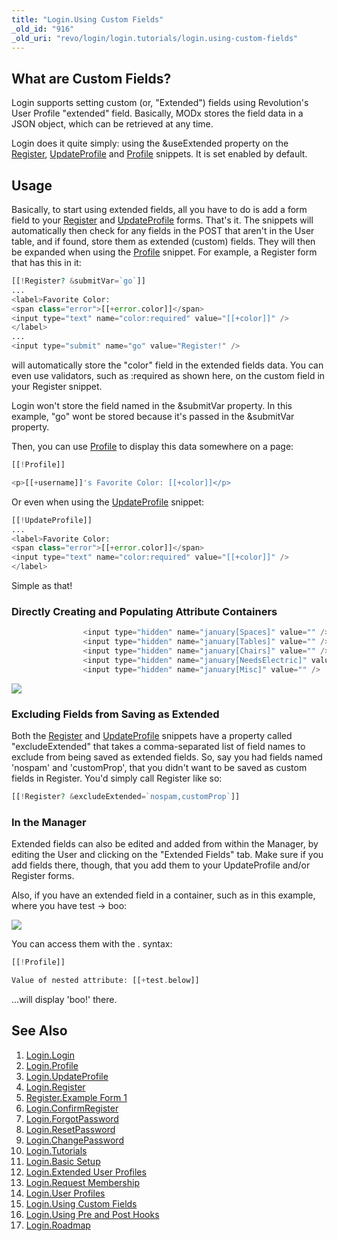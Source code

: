 ```yaml
---
title: "Login.Using Custom Fields"
_old_id: "916"
_old_uri: "revo/login/login.tutorials/login.using-custom-fields"
---
```


## What are Custom Fields?

Login supports setting custom (or, "Extended") fields using Revolution's User Profile "extended" field. Basically, MODx stores the field data in a JSON object, which can be retrieved at any time.

Login does it quite simply: using the &useExtended property on the [Register](/extras/revo/login/login.register "Login.Register"), [UpdateProfile](/extras/revo/login/login.updateprofile "Login.UpdateProfile") and [Profile](/extras/revo/login/login.profile "Login.Profile") snippets. It is set enabled by default.

## Usage

Basically, to start using extended fields, all you have to do is add a form field to your [Register](/extras/revo/login/login.register "Login.Register") and [UpdateProfile](/extras/revo/login/login.updateprofile "Login.UpdateProfile") forms. That's it. The snippets will automatically then check for any fields in the POST that aren't in the User table, and if found, store them as extended (custom) fields. They will then be expanded when using the [Profile](/extras/revo/login/login.profile "Login.Profile") snippet. For example, a Register form that has this in it:

``` php 
[[!Register? &submitVar=`go`]]
...
<label>Favorite Color:
<span class="error">[[+error.color]]</span>
<input type="text" name="color:required" value="[[+color]]" />
</label>
...
<input type="submit" name="go" value="Register!" />
```

will automatically store the "color" field in the extended fields data. You can even use validators, such as :required as shown here, on the custom field in your Register snippet.

Login won't store the field named in the &submitVar property. In this example, "go" wont be stored because it's passed in the &submitVar property.

Then, you can use [Profile](/extras/revo/login/login.profile "Login.Profile") to display this data somewhere on a page:

``` php 
[[!Profile]]

<p>[[+username]]'s Favorite Color: [[+color]]</p>
```

Or even when using the [UpdateProfile](/extras/revo/login/login.updateprofile "Login.UpdateProfile") snippet:

``` php 
[[!UpdateProfile]]
...
<label>Favorite Color:
<span class="error">[[+error.color]]</span>
<input type="text" name="color:required" value="[[+color]]" />
</label>
```

Simple as that!

### Directly Creating and Populating Attribute Containers

``` php 
                <input type="hidden" name="january[Spaces]" value="" />
                <input type="hidden" name="january[Tables]" value="" />
                <input type="hidden" name="january[Chairs]" value="" />
                <input type="hidden" name="january[NeedsElectric]" value="" />
                <input type="hidden" name="january[Misc]" value="" />
```

![](/download/attachments/21135392/login.extendedUserContainers.png?version=1&modificationDate=1329484036000)

### Excluding Fields from Saving as Extended

Both the [Register](/extras/revo/login/login.register "Login.Register") and [UpdateProfile](/extras/revo/login/login.updateprofile "Login.UpdateProfile") snippets have a property called "excludeExtended" that takes a comma-separated list of field names to exclude from being saved as extended fields. So, say you had fields named 'nospam' and 'customProp', that you didn't want to be saved as custom fields in Register. You'd simply call Register like so:

``` php 
[[!Register? &excludeExtended=`nospam,customProp`]]
```

### In the Manager

Extended fields can also be edited and added from within the Manager, by editing the User and clicking on the "Extended Fields" tab. Make sure if you add fields there, though, that you add them to your UpdateProfile and/or Register forms.

Also, if you have an extended field in a container, such as in this example, where you have test -> boo:

![](/download/attachments/21135392/login.extended.nest.png?version=1&modificationDate=1281708667000)

You can access them with the . syntax:

``` php 
[[!Profile]]

Value of nested attribute: [[+test.below]]
```

...will display 'boo!' there.

## See Also

1. [Login.Login](/extras/revo/login/login.login)
2. [Login.Profile](/extras/revo/login/login.profile)
3. [Login.UpdateProfile](/extras/revo/login/login.updateprofile)
4. [Login.Register](/extras/revo/login/login.register)
  1. [Register.Example Form 1](/extras/revo/login/login.register/register.example-form-1)
5. [Login.ConfirmRegister](/extras/revo/login/login.confirmregister)
6. [Login.ForgotPassword](/extras/revo/login/login.forgotpassword)
7. [Login.ResetPassword](/extras/revo/login/login.resetpassword)
8. [Login.ChangePassword](/extras/revo/login/login.changepassword)
9. [Login.Tutorials](/extras/revo/login/login.tutorials)
  1. [Login.Basic Setup](/extras/revo/login/login.tutorials/login.basic-setup)
  2. [Login.Extended User Profiles](/extras/revo/login/login.tutorials/login.extended-user-profiles)
  3. [Login.Request Membership](/extras/revo/login/login.tutorials/login.request-membership)
  4. [Login.User Profiles](/extras/revo/login/login.tutorials/login.user-profiles)
  5. [Login.Using Custom Fields](/extras/revo/login/login.tutorials/login.using-custom-fields)
  6. [Login.Using Pre and Post Hooks](/extras/revo/login/login.tutorials/login.using-pre-and-post-hooks)
10. [Login.Roadmap](/extras/revo/login/login.roadmap)